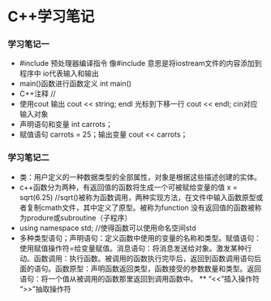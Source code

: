 # C++学习笔记
### 学习笔记一
* #include 预处理器编译指令 像#include <iostream>意思是将iostream文件的内容添加到程序中 io代表输入和输出
* main()函数进行函数定义 int main()
* C++注释 //
* 使用cout 输出 cout << string; endl 光标到下移一行 cout << endl; cin对应输入对象
* 声明语句和变量 int carrots；
* 赋值语句 carrots = 25；输出变量 cout << carrots；
  
### 学习笔记二
* 类：用户定义的一种数据类型的全部属性，对象是根据这些描述创建的实体。
* c++函数分为两种，有返回值的函数将生成一个可被赋给变量的值 x = sqrt(6.25) //sqrt()被称为函数调用，两种实现方法，在文件中输入函数原型或者复制cmath文件，其中定义了原型。被称为function
  没有返回值的函数被称为produre或subroutine（子程序）
* using namespace std; //使得函数可以使用命名空间std
* 多种类型语句；声明语句：定义函数中使用的变量的名称和类型。赋值语句：使用赋值操作符=给变量赋值。消息语句：将消息发送给对象。激发某种行动。函数调用：执行函数。被调用的函数执行完毕后，返回到函数调用语句后面的语句。函数原型：声明函数返回类型，函数接受的参数数量和类型。返回语句：将一个值从被调用的函数那里返回到调用函数中。
** “<<”插入操作符 “>>”抽取操作符
  
